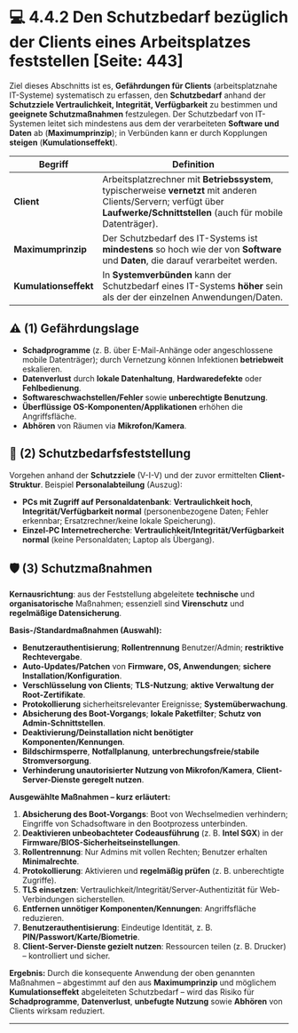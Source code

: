 # 💻 4.4.2 Den Schutzbedarf bezüglich der Clients eines Arbeitsplatzes feststellen [Seite: 443]

Ziel dieses Abschnitts ist es, **Gefährdungen für Clients** (arbeitsplatznahe IT-Systeme) systematisch zu erfassen, den **Schutzbedarf** anhand der **Schutzziele Vertraulichkeit, Integrität, Verfügbarkeit** zu bestimmen und **geeignete Schutzmaßnahmen** festzulegen. Der Schutzbedarf von IT-Systemen leitet sich mindestens aus dem der verarbeiteten **Software und Daten** ab (**Maximumprinzip**); in Verbünden kann er durch Kopplungen **steigen** (**Kumulationseffekt**). 

| Begriff               | Definition                                                                                                                                                                     |
| --------------------- | ------------------------------------------------------------------------------------------------------------------------------------------------------------------------------ |
| **Client**            | Arbeitsplatzrechner mit **Betriebssystem**, typischerweise **vernetzt** mit anderen Clients/Servern; verfügt über **Laufwerke/Schnittstellen** (auch für mobile Datenträger).  |
| **Maximumprinzip**    | Der Schutzbedarf des IT-Systems ist **mindestens** so hoch wie der von **Software** und **Daten**, die darauf verarbeitet werden.                                              |
| **Kumulationseffekt** | In **Systemverbünden** kann der Schutzbedarf eines IT-Systems **höher** sein als der der einzelnen Anwendungen/Daten.                                                          |

## ⚠️ (1) Gefährdungslage

* **Schadprogramme** (z. B. über E-Mail-Anhänge oder angeschlossene mobile Datenträger); durch Vernetzung können Infektionen **betriebweit** eskalieren. 
* **Datenverlust** durch **lokale Datenhaltung**, **Hardwaredefekte** oder **Fehlbedienung**. 
* **Softwareschwachstellen/Fehler** sowie **unberechtigte Benutzung**. 
* **Überflüssige OS-Komponenten/Applikationen** erhöhen die Angriffsfläche. 
* **Abhören** von Räumen via **Mikrofon/Kamera**. 

## 🧮 (2) Schutzbedarfsfeststellung

Vorgehen anhand der **Schutzziele** (V-I-V) und der zuvor ermittelten **Client-Struktur**. Beispiel **Personalabteilung** (Auszug):

* **PCs mit Zugriff auf Personaldatenbank**: **Vertraulichkeit hoch**, **Integrität/Verfügbarkeit normal** (personenbezogene Daten; Fehler erkennbar; Ersatzrechner/keine lokale Speicherung).
* **Einzel-PC Internetrecherche**: **Vertraulichkeit/Integrität/Verfügbarkeit normal** (keine Personaldaten; Laptop als Übergang). 

## 🛡️ (3) Schutzmaßnahmen

**Kernausrichtung**: aus der Feststellung abgeleitete **technische** und **organisatorische** Maßnahmen; essenziell sind **Virenschutz** und **regelmäßige Datensicherung**. 

**Basis-/Standardmaßnahmen (Auswahl):**

* **Benutzerauthentisierung**; **Rollentrennung** Benutzer/Admin; **restriktive Rechtevergabe**. 
* **Auto-Updates/Patchen** von **Firmware, OS, Anwendungen**; **sichere Installation/Konfiguration**. 
* **Verschlüsselung von Clients**; **TLS-Nutzung**; **aktive Verwaltung der Root-Zertifikate**. 
* **Protokollierung** sicherheitsrelevanter Ereignisse; **Systemüberwachung**. 
* **Absicherung des Boot-Vorgangs**; **lokale Paketfilter**; **Schutz von Admin-Schnittstellen**. 
* **Deaktivierung/Deinstallation nicht benötigter Komponenten/Kennungen**. 
* **Bildschirmsperre**, **Notfallplanung**, **unterbrechungsfreie/stabile Stromversorgung**. 
* **Verhinderung unautorisierter Nutzung von Mikrofon/Kamera**, **Client-Server-Dienste geregelt nutzen**. 

**Ausgewählte Maßnahmen – kurz erläutert:**

1. **Absicherung des Boot-Vorgangs**: Boot von Wechselmedien verhindern; Eingriffe von Schadsoftware in den Bootprozess unterbinden. 
2. **Deaktivieren unbeobachteter Codeausführung** (z. B. **Intel SGX**) in der **Firmware/BIOS-Sicherheitseinstellungen**. 
3. **Rollentrennung**: Nur Admins mit vollen Rechten; Benutzer erhalten **Minimalrechte**. 
4. **Protokollierung**: Aktivieren und **regelmäßig prüfen** (z. B. unberechtigte Zugriffe). 
5. **TLS einsetzen**: Vertraulichkeit/Integrität/Server-Authentizität für Web-Verbindungen sicherstellen. 
6. **Entfernen unnötiger Komponenten/Kennungen**: Angriffsfläche reduzieren. 
7. **Benutzerauthentisierung**: Eindeutige Identität, z. B. **PIN/Passwort/Karte/Biometrie**. 
8. **Client-Server-Dienste gezielt nutzen**: Ressourcen teilen (z. B. Drucker) – kontrolliert und sicher. 

**Ergebnis:**
Durch die konsequente Anwendung der oben genannten Maßnahmen – abgestimmt auf den aus **Maximumprinzip** und möglichem **Kumulationseffekt** abgeleiteten Schutzbedarf – wird das Risiko für **Schadprogramme**, **Datenverlust**, **unbefugte Nutzung** sowie **Abhören** von Clients wirksam reduziert.

---


